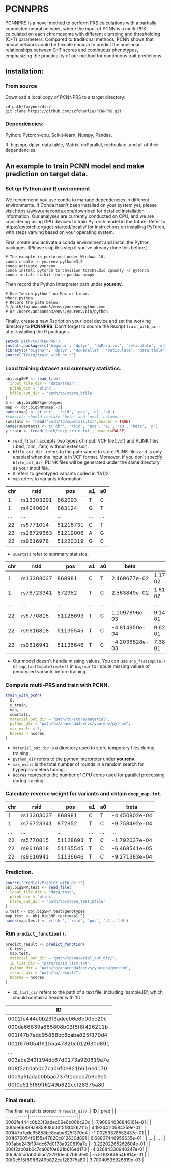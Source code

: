 # PCNNPRS
PCNNPRS is a novel method to perform PRS calculations with a partially connected neural network, where the input of PCNN is a multi-PRS calculated on each chromosome with different clumping and thresholding (C+T) parameters.
Compared to traditional methods, PCNN shows that neural network could be flexible enough to predict the nonlinear relationships between C+T scores and continuous phenotypes, emphasizing the practicality of our method for continuous trait predictions.

## Installation:
### From source
Download a local copy of PCNNPRS to a target directory:
```
cd path/to/your/dir/
git clone https://github.com/zzfcharlie/PCNNPRS.git
```
### Dependencies:
Python: Pytorch-cpu, Scikit-learn, Numpy, Pandas. 

R: bigsnpr, dplyr, data.table, Matrix, doParallel, recticulate, and all of their dependencies.

## An example to train PCNN model and make prediction on target data.

### Set up Python and R environment
We recommend you use conda to manage dependencies in different environments. If Conda hasn't been installed on your system yet, please visit https://www.anaconda.com/download for detailed installation information. Our analyses are currently conducted on CPU, and we are considering using GPU devices to train PyTorch model in the future. Refer to https://pytorch.org/get-started/locally/ for instructions on installing PyTorch, with steps varying based on your operating system.

First, create and activate a conda environment and install the Python packages. (Please skip this step if you've already done this before.)
```
# The example is performed under Windows 10.
conda create -n yourenv python=3.9
conda activate yourenv
conda install pytorch torchvision torchaudio cpuonly -c pytorch
conda install scikit-learn pandas numpy
```
Then record the Python interpreter path under **yourenv**.

```
# Use "which python" on Mac or Linux.
where python
# Record the path below.
D:/path/to/anaconda3/envs/yourenv/python.exe
# or /Users/anaconda3/envs/yourenv/bin/python
```

Finally, create a new Rscript on your local device and set the working directory to **PCNNPRS**. Don't forget to source the Rscript ```train_with_pc.r``` after installing the R packages.
```R
setwd('path/to/PCNNPRS')
install.packages(c('bigsnpr', 'dplyr', 'doParallel', 'reticulate', 'data.table'))
library(c('bigsnpr', 'dplyr', 'doParallel', 'reticulate', 'data.table'))
source('Train/train_with_pc.r')
```

### Load training dataset and summary statistics.
```R
obj.bigSNP <- read_file(
  input_file_dir = 'data/train',
  plink_dir = 'plink',
  bfile_out_dir = 'path/to/store_bfile'
)
G <- obj.bigSNP$genotypes
map <- obj.bigSNP$map[-3]
names(map) <- c('chr', 'rsid', 'pos', 'a1','a0')
#sumstats should contain 'beta' and 'pval' columns.
sumstats <- fread('path/to/sumstats.txt',header = TRUE)
names(sumstats) <- c('chr', 'rsid', 'pos', 'a1', 'a0', 'beta', 'p')
y_train <- fread('path/to/y_train.txt', header=FALSE)
```
* ```read_file()``` accepts two types of input: VCF file(.vcf) and PLINK files (.bed, .bim, .fam) without extension.
* ```bfile_out_dir ``` refers to the path where to store PLINK files and is only enabled when the input is in VCF format. Moreover, if you don't specify ```bfile_out_dir```, PLINK files will be generated under the same directory as your input file. 
* ```G``` refers to genotyped variants coded in '0/1/2'.
* ```map``` refers to variants information.
  
| chr | rsid        | pos   | a1 | a0 |
| --- | ----------- | ----- | -- | -- |
| 1   | rs13303291  | 862093| T  | C  |
| 1   | rs4040604   | 863124| G  | T  |
| ... | ...         | ...   | ...| ...|
| 22  | rs5771014   | 51216731 | C  | T  |
| 22  | rs28729663  | 51219006 | A  | G  |
| 22  | rs9616978   | 51220319 | G  | C  |
* ```sumstats``` refer to summary statistcs.

| chr | rsid        | pos       | a1 | a0 | beta              | p                |
| --- | ----------- | --------- | -- | -- | ----------------- | ---------------- |
| 1   | rs13303037  | 868981    | C  | T  | 2.469677e-02      | 1.1751364e-02    |
| 1   | rs76723341  | 872952    | T  | C  | 2.563849e-02      | 1.8113471e-02    |
| ... | ...         | ...       | ...| ...| ...               | ...              |
| 22  | rs5770815    | 51128693  | T  | C  | 1.1097896e-03     | 9.147904e-01     |
| 22  | rs9616818    | 51135545  | T  | C  | -4.814950e-04     | 9.620711e-01     |
| 22  | rs9616941    | 51136646  | T  | C  | -4.2036828e-03    | 7.383258e-01     |



* Our model doesn't handle missing values. You can use ```snp_fastImpute()``` or ```snp_fastImputeSimple()``` in ```bigsnpr``` to impute missing values of genotyped variants before training.

### Compute multi-PRS and train with PCNN.
```R
train_with_pcnn(
  G,
  y_train,
  map,
  sumstats,
  material_out_dir = "path/to/store/material",
  python_dir = "path/to/anaconda3/envs/yourenv/python",
  max_evals = 5,
  Ncores = ncores
)
```
* ```material_out_dir``` is a directory used to store temporary files during training.
* ```python_dir``` refers to the python interpreter under **yourenv**.
* ```max_evals``` is the total number of rounds in a random search for hyperparameters tuning.
* ```Ncores``` represents the number of CPU cores used for parallel processing during training.


### Calculate reverse weight for variants and obtain ```deep_map.txt```.

| chr | rsid        | pos   | a1 | a0 | beta            |
| --- | ----------- | ----- | -- | -- | --------------- |
| 1   | rs13303037  | 868981| C  | T  | -4.450902e-04   |
| 1   | rs76723341  | 872952| T  | C  | -9.758492e-04   |
| ... | ...         | ...   | ...| ...| ...             |
| 22  | rs5770815    | 51128693 | T  | C  | -1.792037e-04   |
| 22  | rs9616818    | 51135545 | T  | C  | -6.468541e-05   |
| 22  | rs9616941    | 51136646 | T  | C  | -9.271383e-04   |

### Prediction.

```R
source('Predict/Predict_with_pc.r')
obj.bigSNP.test <- read_file(
  input_file_dir = 'data/test',
  plink_dir = 'plink',
  bfile_out_dir = 'path/to/store_test_bfile'
)
G.test <- obj.bigSNP.test$genotypes
map.test <- obj.bigSNP.test$map[-3]
names(map.test) <- c('chr', 'rsid', 'pos', 'a1', 'a0')
```

### Run ```predict_function()```.
```R
predict_result <- predict_function(
  G.test,
  map.test,
  material_out_dir = "path/to/material_out_dir/",
  ID_list_dir = "path/to/ID_list.txt",
  python_dir = "path/to/anaconda3/envs/yourenv/python",
  result_dir = "path/to/result/",
  Ncores = ncores
)

```
* ```ID_list_dir``` refers to the path of a text file, including 'sample.ID', which should contain a header with 'ID'.

| ID                                |
|-----------------------------------|
| 0002fe444c0b23f3adec06e6b00bc20c |
| 000de66839a885808b03f5f8f426211b |
| 001f47b7adc95858bc8caba825f370d4 |
| 001f676054f6155a47820c012630d891 |
| ...                              |
| 003abe243f194dc67d0173a920819a7e |
| 008f2ab0ab0c7ca06f0e821b616ed170 |
| 00c9a5fadab0b5ac73791decb7b6c9e0 |
| 00f0e515f89ff6249b822ccf28375a80 |

### Final result.
The final result is stored in ```result_dir/```.
| ID                                | pred                  |
|-----------------------------------|-----------------------|
| 0002fe444c0b23f3adec06e6b00bc20c | -7.90064036846161e-01 |
| 000de66839a885808b03f5f8f426211b |  4.19244110584259e-01 |
| 001f47b7adc95858bc8caba825f370d4 | -1.00259378552437e-01 |
| 001f676054f6155a47820c012630d891 |  6.68807446956635e-01 |
| ...                               | ...                   |
| 003abe243f194dc67d0173a920819a7e | -3.22202265262604e-01 |
| 008f2ab0ab0c7ca06f0e821b616ed170 | -4.02684330940247e-01 |
| 00c9a5fadab0b5ac73791decb7b6c9e0 | -5.51103949546814e-01 |
| 00f0e515f89ff6249b822ccf28375a80 |  3.70040535926819e-03 |
